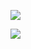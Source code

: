 
<p align="left">
  <img src="https://discord.c99.nl/widget/theme-4/417214713886277632.png" />
</p>

<p align="left">
  <img src="[![Spotify](https://novatorem-brown-seven.vercel.app/api/spotify)](https://open.spotify.com/user/adrianlol2017)" />
</p>
